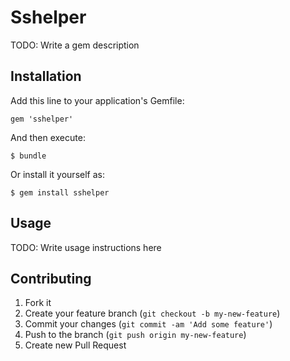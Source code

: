 # Sshelper

TODO: Write a gem description

## Installation

Add this line to your application's Gemfile:

    gem 'sshelper'

And then execute:

    $ bundle

Or install it yourself as:

    $ gem install sshelper

## Usage

TODO: Write usage instructions here

## Contributing

1. Fork it
2. Create your feature branch (`git checkout -b my-new-feature`)
3. Commit your changes (`git commit -am 'Add some feature'`)
4. Push to the branch (`git push origin my-new-feature`)
5. Create new Pull Request
